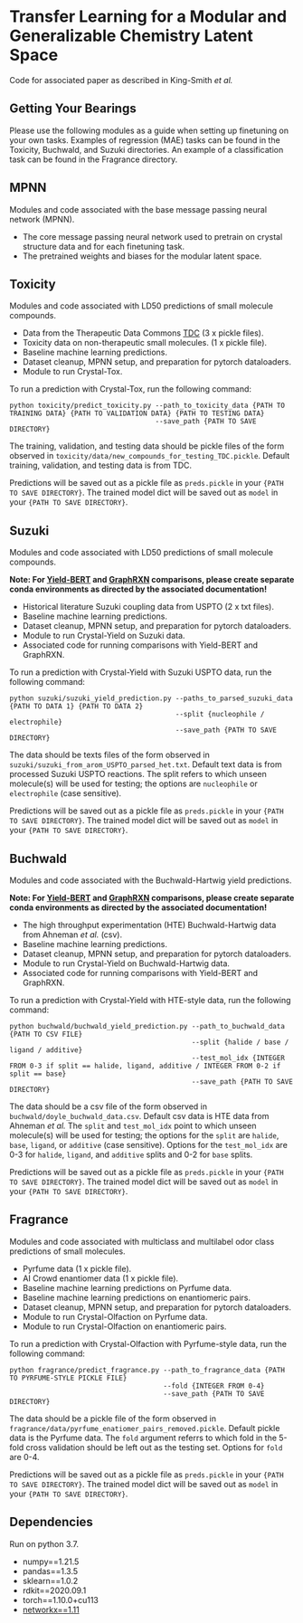 # Transfer Learning for a Modular and Generalizable Chemistry Latent Space
Code for associated paper as described in King-Smith *et al.*

## Getting Your Bearings
Please use the following modules as a guide when setting up finetuning on your own tasks. Examples of regression (MAE) tasks can be found in the Toxicity, Buchwald, and Suzuki directories. An example of a classification task can be found in the Fragrance directory.

## MPNN
Modules and code associated with the base message passing neural network (MPNN).
* The core message passing neural network used to pretrain on crystal structure data and for each finetuning task.
* The pretrained weights and biases for the modular latent space.

## Toxicity
Modules and code associated with LD50 predictions of small molecule compounds.
* Data from the Therapeutic Data Commons [TDC](https://tdcommons.ai/single_pred_tasks/tox/#acute-toxicity-ld50) (3 x pickle files).
* Toxicity data on non-therapeutic small molecules. (1 x pickle file).
* Baseline machine learning predictions.
* Dataset cleanup, MPNN setup, and preparation for pytorch dataloaders.
* Module to run Crystal-Tox.

To run a prediction with Crystal-Tox, run the following command:

```
python toxicity/predict_toxicity.py --path_to_toxicity_data {PATH TO TRAINING DATA} {PATH TO VALIDATION DATA} {PATH TO TESTING DATA}
                                    --save_path {PATH TO SAVE DIRECTORY}
```

The training, validation, and testing data should be pickle files of the form observed in `toxicity/data/new_compounds_for_testing_TDC.pickle`. Default training, validation, and testing data is from TDC. 

Predictions will be saved out as a pickle file as `preds.pickle` in your `{PATH TO SAVE DIRECTORY}`. The trained model dict will be saved out as `model` in your `{PATH TO SAVE DIRECTORY}`.

## Suzuki
Modules and code associated with LD50 predictions of small molecule compounds.

**Note: For [Yield-BERT](https://rxn4chemistry.github.io/rxn_yields/) and [GraphRXN](https://github.com/jidushanbojue/GraphRXN/tree/master) comparisons, please create separate conda environments as directed by the associated documentation!** 
* Historical literature Suzuki coupling data from USPTO (2 x txt files).
* Baseline machine learning predictions.
* Dataset cleanup, MPNN setup, and preparation for pytorch dataloaders.
* Module to run Crystal-Yield on Suzuki data.
* Associated code for running comparisons with Yield-BERT and GraphRXN.

To run a prediction with Crystal-Yield with Suzuki USPTO data, run the following command:

```
python suzuki/suzuki_yield_prediction.py --paths_to_parsed_suzuki_data {PATH TO DATA 1} {PATH TO DATA 2}
                                         --split {nucleophile / electrophile}
                                         --save_path {PATH TO SAVE DIRECTORY}
```

The data should be texts files of the form observed in `suzuki/suzuki_from_arom_USPTO_parsed_het.txt`. Default text data is from processed Suzuki USPTO reactions. The split refers to which unseen molecule(s) will be used for testing; the options are `nucleophile` or `electrophile` (case sensitive). 

Predictions will be saved out as a pickle file as `preds.pickle` in your `{PATH TO SAVE DIRECTORY}`. The trained model dict will be saved out as `model` in your `{PATH TO SAVE DIRECTORY}`.

## Buchwald
Modules and code associated with the Buchwald-Hartwig yield predictions.

**Note: For [Yield-BERT](https://rxn4chemistry.github.io/rxn_yields/) and [GraphRXN](https://github.com/jidushanbojue/GraphRXN/tree/master) comparisons, please create separate conda environments as directed by the associated documentation!** 
* The high throughput experimentation (HTE) Buchwald-Hartwig data from Ahneman *et al.* (csv).
* Baseline machine learning predictions.
* Dataset cleanup, MPNN setup, and preparation for pytorch dataloaders.
* Module to run Crystal-Yield on Buchwald-Hartwig data.
* Associated code for running comparisons with Yield-BERT and GraphRXN.

To run a prediction with Crystal-Yield with HTE-style data, run the following command:

```
python buchwald/buchwald_yield_prediction.py --path_to_buchwald_data {PATH TO CSV FILE}
                                             --split {halide / base / ligand / additive}
                                             --test_mol_idx {INTEGER FROM 0-3 if split == halide, ligand, additive / INTEGER FROM 0-2 if split == base}
                                             --save_path {PATH TO SAVE DIRECTORY}
```

The data should be a csv file of the form observed in `buchwald/doyle_buchwald_data.csv`. Default csv data is HTE data from Ahneman *et al.* The `split` and `test_mol_idx` point to which unseen molecule(s) will be used for testing; the options for the `split` are `halide`, `base`, `ligand`, or `additive` (case sensitive). Options for the `test_mol_idx` are 0-3 for `halide`, `ligand`, and `additive` splits and 0-2 for `base` splits.

Predictions will be saved out as a pickle file as `preds.pickle` in your `{PATH TO SAVE DIRECTORY}`. The trained model dict will be saved out as `model` in your `{PATH TO SAVE DIRECTORY}`.

## Fragrance
Modules and code associated with multiclass and multilabel odor class predictions of small molecules.
* Pyrfume data (1 x pickle file).
* AI Crowd enantiomer data (1 x pickle file).
* Baseline machine learning predictions on Pyrfume data.
* Baseline machine learning predictions on enantiomeric pairs.
* Dataset cleanup, MPNN setup, and preparation for pytorch dataloaders.
* Module to run Crystal-Olfaction on Pyrfume data.
* Module to run Crystal-Olfaction on enantiomeric pairs.

To run a prediction with Crystal-Olfaction with Pyrfume-style data, run the following command:

```
python fragrance/predict_fragrance.py --path_to_fragrance_data {PATH TO PYRFUME-STYLE PICKLE FILE}
                                      --fold {INTEGER FROM 0-4}
                                      --save_path {PATH TO SAVE DIRECTORY}
```

The data should be a pickle file of the form observed in `fragrance/data/pyrfume_enatiomer_pairs_removed.pickle`. Default pickle data is the Pyrfume data. The `fold` argument referrs to which fold in the 5-fold cross validation should be left out as the testing set. Options for `fold` are 0-4.

Predictions will be saved out as a pickle file as `preds.pickle` in your `{PATH TO SAVE DIRECTORY}`. The trained model dict will be saved out as `model` in your `{PATH TO SAVE DIRECTORY}`.

## Dependencies
Run on python 3.7.
* numpy==1.21.5
* pandas==1.3.5
* sklearn==1.0.2
* rdkit==2020.09.1
* torch==1.10.0+cu113
* [networkx==1.11](https://pypi.org/project/networkx/)






